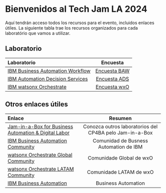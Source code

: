 # Bienvenidos al Tech Jam LA 2024


Aquí tendrán acceso todos los recursos para el evento, incluidos enlaces útiles.
La siguiente tabla trae los recursos organizados para cada laboratório que vamos a utilizar.

## Laboratorio

| Laboratorio                                                  | Encuesta |
| :------------------------------------------------------------------------------------------- | :--------------------------: |
| [IBM Business Automation Workflow](Workflow) | [Encuesta BAW](https://www.surveymonkey.com/r/ba-dl-tech-jam-baw) |
| [IBM Automation Decision Services](Decisions) | [Encuesta ADS](https://www.surveymonkey.com/r/ba-dl-tech-jam-ads) |
| [IBM watsonx Orchestrate](watsonx%20Orchestrate) | [Encuesta wxO](https://www.surveymonkey.com/r/ba-dl-tech-jam-wxo) |

## Otros enlaces útiles

| Enlace                                                       | Resumen |
| :----------------------------------------------------------- | :---------------------------------------------: |
| [Jam-in-a-Box for Business Automation & Digital Labor](https://ibm.github.io/cp4ba-jam-in-a-box/) | Conozca outros laboratorios del CP4BA pelo Jam-in-a-Box |
| [IBM Business Automation Community](https://community.ibm.com/community/user/automation/home) | Comunidad de Busness Automation de IBM |
| [watsonx Orchestrate Global Community](https://community.ibm.com/community/user/automation/communities/community-home?CommunityKey=3ad46381-9535-462e-85c9-568b21f4b067) | Comunidade Global de wxO |
| [watsonx Orchestrate LATAM Community](https://community.ibm.com/community/user/communities/community-home?CommunityKey=293bedde-4d66-4dd4-8a56-01914a22d032) | Comunidade LATAM de wxO |
| [IBM Business Automation](https://www.ibm.com/business-automation) | Business Automation |
